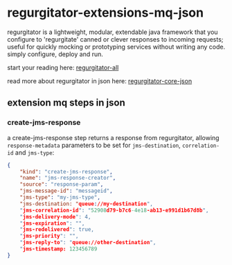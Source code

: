 # regurgitator-extensions-mq-json

regurgitator is a lightweight, modular, extendable java framework that you configure to 'regurgitate' canned or clever responses to incoming requests; useful for quickly mocking or prototyping services without writing any code. simply configure, deploy and run.

start your reading here: [regurgitator-all](http://github.com/talmeym/regurgitator-all#regurgitator)

read more about regurgitator in json here: [regurgitator-core-json](http://github.com/talmeym/regurgitator-core-json#json-configuration-of-regurgitator)

## extension mq steps in json

### create-jms-response

a create-jms-response step returns a response from regurgitator, allowing ``response-metadata`` parameters to be set for ``jms-destination``, ``correlation-id`` and ``jms-type``:

```json
{
    "kind": "create-jms-response",
    "name": "jms-response-creator",
    "source": "response-param",
    "jms-message-id": "messageid",
    "jms-type": "my-jms-type",
    "jms-destination: "queue://my-destination",
    "jms-correlation-id": "52908d79-b7c6-4e18-ab13-e991d1b67d8b",
    "jms-delivery-mode": 4,
    "jms-expiration": "",
    "jms-redelivered": true,
    "jms-priority": "",
    "jms-reply-to": "queue://other-destination",
    "jms-timestamp: 123456789
}
```
